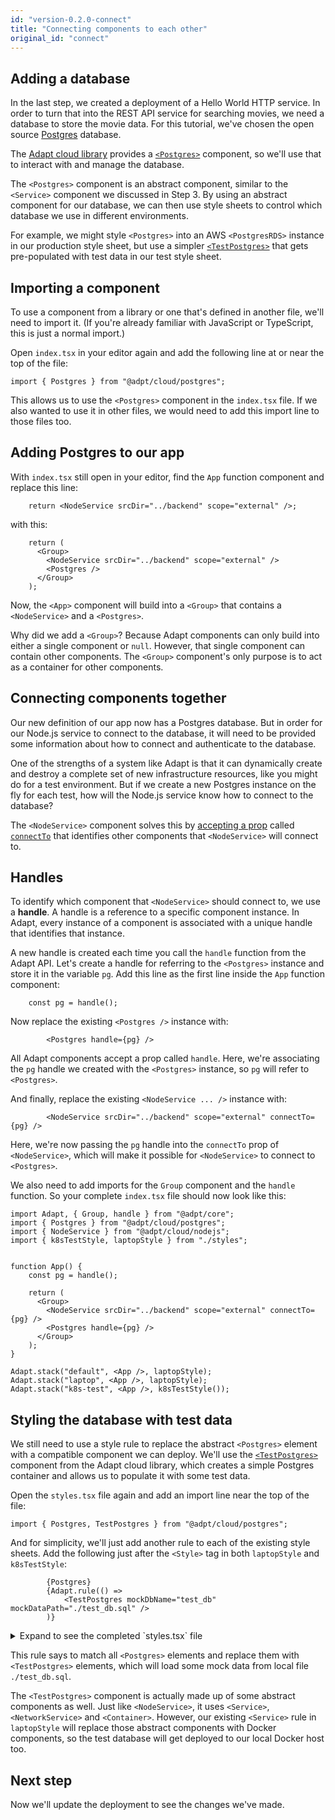 ```yaml
---
id: "version-0.2.0-connect"
title: "Connecting components to each other"
original_id: "connect"
---
```


<!-- DOCTOC SKIP -->

## Adding a database

In the last step, we created a deployment of a Hello World HTTP service.
In order to turn that into the REST API service for searching movies, we need a database to store the movie data.
For this tutorial, we've chosen the open source [Postgres](https://www.postgresql.org/) database.

The [Adapt cloud library](../api/cloud/index.md) provides a [`<Postgres>`](../api/cloud/cloud.postgres.postgres.md) component, so we'll use that to interact with and manage the database.

The `<Postgres>` component is an abstract component, similar to the `<Service>` component we discussed in Step 3.
By using an abstract component for our database, we can then use style sheets to control which database we use in different environments.

For example, we might style `<Postgres>` into an AWS `<PostgresRDS>` instance in our production style sheet, but use a simpler [`<TestPostgres>`](../api/cloud/cloud.postgres.testpostgres.md) that gets pre-populated with test data in our test style sheet.

## Importing a component

To use a component from a library or one that's defined in another file, we'll need to import it.
(If you're already familiar with JavaScript or TypeScript, this is just a normal import.)

Open `index.tsx` in your editor again and add the following line at or near the top of the file:

```tsx
import { Postgres } from "@adpt/cloud/postgres";
```

This allows us to use the `<Postgres>` component in the `index.tsx` file.
If we also wanted to use it in other files, we would need to add this import line to those files too.

## Adding Postgres to our app

With `index.tsx` still open in your editor, find the `App` function component and replace this line:

```tsx
    return <NodeService srcDir="../backend" scope="external" />;
```

with this:

```tsx
    return (
      <Group>
        <NodeService srcDir="../backend" scope="external" />
        <Postgres />
      </Group>
    );
```

Now, the `<App>` component will build into a `<Group>` that contains a `<NodeService>` and a `<Postgres>`.

Why did we add a `<Group>`?
Because Adapt components can only build into either a single component or `null`.
However, that single component can contain other components.
The `<Group>` component's only purpose is to act as a container for other components.

## Connecting components together

Our new definition of our app now has a Postgres database.
But in order for our Node.js service to connect to the database, it will need to be provided some information about how to connect and authenticate to the database.

One of the strengths of a system like Adapt is that it can dynamically create and destroy a complete set of new infrastructure resources, like you might do for a test environment.
But if we create a new Postgres instance on the fly for each test, how will the Node.js service know how to connect to the database?

The `<NodeService>` component solves this by [accepting a prop](../api/cloud/cloud.nodejs.nodeserviceprops) called [`connectTo`](../api/cloud/cloud.nodejs.nodeserviceprops.connectto) that identifies other components that `<NodeService>` will connect to.

## Handles

To identify which component that `<NodeService>` should connect to, we use a **handle**.
A handle is a reference to a specific component instance.
In Adapt, every instance of a component is associated with a unique handle that identifies that instance.

A new handle is created each time you call the `handle` function from the Adapt API.
Let's create a handle for referring to the `<Postgres>` instance and store it in the variable `pg`.
Add this line as the first line inside the `App` function component:

```tsx
    const pg = handle();
```

Now replace the existing `<Postgres />` instance with:

```tsx
        <Postgres handle={pg} />
```

All Adapt components accept a prop called `handle`.
Here, we're associating the `pg` handle we created with the `<Postgres>` instance, so `pg` will refer to `<Postgres>`.

And finally, replace the existing `<NodeService ... />` instance with:

```tsx
        <NodeService srcDir="../backend" scope="external" connectTo={pg} />
```

Here, we're now passing the `pg` handle into the `connectTo` prop of `<NodeService>`, which will make it possible for `<NodeService>` to connect to `<Postgres>`.

We also need to add imports for the `Group` component and the `handle` function.
So your complete `index.tsx` file should now look like this:
<!-- doctest file-replace { file: "index.tsx" } -->

```tsx
import Adapt, { Group, handle } from "@adpt/core";
import { Postgres } from "@adpt/cloud/postgres";
import { NodeService } from "@adpt/cloud/nodejs";
import { k8sTestStyle, laptopStyle } from "./styles";


function App() {
    const pg = handle();

    return (
      <Group>
        <NodeService srcDir="../backend" scope="external" connectTo={pg} />
        <Postgres handle={pg} />
      </Group>
    );
}

Adapt.stack("default", <App />, laptopStyle);
Adapt.stack("laptop", <App />, laptopStyle);
Adapt.stack("k8s-test", <App />, k8sTestStyle());
```

## Styling the database with test data

We still need to use a style rule to replace the abstract `<Postgres>` element with a compatible component we can deploy.
We'll use the [`<TestPostgres>`](../api/cloud/cloud.postgres.testpostgres.md) component from the Adapt cloud library, which creates a simple Postgres container and allows us to populate it with some test data.

Open the `styles.tsx` file again and add an import line near the top of the file:

```tsx
import { Postgres, TestPostgres } from "@adpt/cloud/postgres";
```

And for simplicity, we'll just add another rule to each of the existing style sheets.
Add the following just after the `<Style>` tag in both `laptopStyle` and `k8sTestStyle`:

```tsx
        {Postgres}
        {Adapt.rule(() =>
            <TestPostgres mockDbName="test_db" mockDataPath="./test_db.sql" />
        )}
```

<details>
<summary>Expand to see the completed `styles.tsx` file</summary>

<!-- doctest file-replace { file: "styles.tsx" } -->

```tsx
import Adapt, { Style } from "@adpt/core";

import { Service } from "@adpt/cloud";
import { ServiceContainerSet } from "@adpt/cloud/docker";
import { makeClusterInfo, ServiceDeployment } from "@adpt/cloud/k8s";
import { Postgres, TestPostgres } from "@adpt/cloud/postgres";


export async function clusterInfo() {
    return makeClusterInfo({ registryUrl: process.env.KUBE_DOCKER_REPO || undefined });
}

/*
 * Laptop testing style - deploys to local Docker instance
 */
export const laptopStyle =
    <Style>
        {Postgres}
        {Adapt.rule(() =>
            <TestPostgres mockDbName="test_db" mockDataPath="./test_db.sql" />
        )}

        {Service}
        {Adapt.rule(({ handle, ...remainingProps }) =>
            <ServiceContainerSet dockerHost={process.env.DOCKER_HOST} {...remainingProps} />)}
    </Style>;

/*
 * Kubernetes testing style
 */
export async function k8sTestStyle() {
    const info = await clusterInfo();
    return (
        <Style>
            {Postgres}
            {Adapt.rule(() =>
                <TestPostgres mockDbName="test_db" mockDataPath="./test_db.sql" />
            )}

            {Service}
            {Adapt.rule((matchedProps) => {
                const { handle, ...remainingProps } = matchedProps;
                return <ServiceDeployment config={info} {...remainingProps} />;
            })}
        </Style>
    );
}
```

</details>

This rule says to match all `<Postgres>` elements and replace them with `<TestPostgres>` elements, which will load some mock data from local file `./test_db.sql`.

The `<TestPostgres>` component is actually made up of some abstract components as well.
Just like `<NodeService>`, it uses `<Service>`, `<NetworkService>` and `<Container>`.
However, our existing `<Service>` rule in `laptopStyle` will replace those abstract components with Docker components, so the test database will get deployed to our local Docker host too.

## Next step

Now we'll update the deployment to see the changes we've made.
